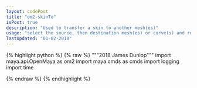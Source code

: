 ```yaml
---
layout: codePost
title: "om2-skinTo"
isPost: true
description: "Used to transfer a skin to another mesh(es)"
usage: "select the source, then destination mesh(es) or curve(s) and run skinTo()"
lastUpdated: "01-02-2018"
---
```


{% highlight python %}
{% raw %}
"""2018 James Dunlop"""
import maya.api.OpenMaya as om2
import maya.cmds as cmds
import logging
import time


{% endraw %}
{% endhighlight %}